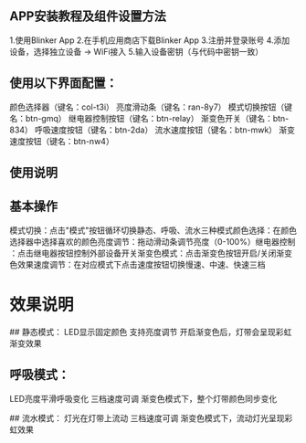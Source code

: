## APP安装教程及组件设置方法
1.使用Blinker App
2.在手机应用商店下载Blinker App
3.注册并登录账号
4.添加设备，选择独立设备 -> WiFi接入
5.输入设备密钥（与代码中密钥一致）
## 使用以下界面配置：
颜色选择器（键名：col-t3i）
亮度滑动条（键名：ran-8y7）
模式切换按钮（键名：btn-gmq）
继电器控制按钮（键名：btn-relay）
渐变色开关（键名：btn-834）
呼吸速度按钮（键名：btn-2da）
流水速度按钮（键名：btn-mwk）
渐变速度按钮（键名：btn-nw4）

## 使用说明

## 基本操作
​​模式切换​​：点击"模式"按钮循环切换静态、呼吸、流水三种模式
​​颜色选择​​：在颜色选择器中选择喜欢的颜色
​​亮度调节​​：拖动滑动条调节亮度（0-100%）
​​继电器控制​​：点击继电器按钮控制外部设备开关
​​渐变色模式​​：点击渐变色按钮开启/关闭渐变色效果
​​速度调节​​：在对应模式下点击速度按钮切换慢速、中速、快速三档

# 效果说明

​## 静态模式​​：
LED显示固定颜色
支持亮度调节
开启渐变色后，灯带会呈现彩虹渐变效果

## 呼吸模式​​：
LED亮度平滑呼吸变化
三档速度可调
渐变色模式下，整个灯带颜色同步变化

​​## 流水模式​​：
灯光在灯带上流动
三档速度可调
渐变色模式下，流动灯光呈现彩虹效果
